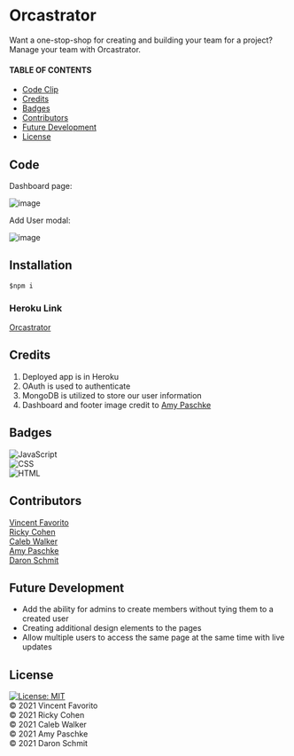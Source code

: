 # Orcastrator

Want a one-stop-shop for creating and building your team for a project? Manage your team with Orcastrator.

#### TABLE OF CONTENTS

- [Code Clip](#Code)
- [Credits](#Credits)
- [Badges](#Credits)
- [Contributors](#Contributors)
- [Future Development](#FutureDevelopment)
- [License](#License)

## Code

Dashboard page:

![image](https://user-images.githubusercontent.com/70075341/111876820-84a8e080-896e-11eb-9ba5-1847e5ef2d0a.JPG)

Add User modal:

![image](https://user-images.githubusercontent.com/70075341/111876822-85417700-896e-11eb-9c52-ed2ea78738e1.JPG)

## Installation

```
$npm i
```

### Heroku Link

[Orcastrator](https://orcastrator.herokuapp.com/)

## Credits

1. Deployed app is in Heroku
2. OAuth is used to authenticate
3. MongoDB is utilized to store our user information
4. Dashboard and footer image credit to [Amy Paschke](https://github.com/AmyPaschke)

## Badges

![JavaScript](https://img.shields.io/badge/JavaScript-90.8%25-yellow)<br/>
![CSS](https://img.shields.io/badge/CSS-4.5%25-purple) <br/>
![HTML](https://img.shields.io/badge/HTML-4.7%25-red) <br/>

## Contributors

[Vincent Favorito](https://github.com/vfavorito) <br/>
[Ricky Cohen ](https://github.com/rickycohen88) <br/>
[Caleb Walker](https://github.com/calebkw91) <br/>
[Amy Paschke](https://github.com/AmyPaschke) <br/>
[Daron Schmit](https://github.com/DaronSchmit) <br/>

## Future Development

- Add the ability for admins to create members without tying them to a created user<br/>
- Creating additional design elements to the pages<br/>
- Allow multiple users to access the same page at the same time with live updates<br/>

## License

[![License: MIT](https://img.shields.io/badge/License-MIT-yellow.svg)](https://opensource.org/licenses/MIT)
<br/>
© 2021 Vincent Favorito <br/>
© 2021 Ricky Cohen <br/>
© 2021 Caleb Walker<br/>
© 2021 Amy Paschke<br/>
© 2021 Daron Schmit <br/>
